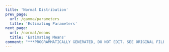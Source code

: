```yaml
---
title: 'Normal Distribution'
prev_page:
  url: /gamma/parameters
  title: 'Estimating Parameters'
next_page:
  url: /normal/means
  title: 'Estimating Means'
comment: "***PROGRAMMATICALLY GENERATED, DO NOT EDIT. SEE ORIGINAL FILES IN /content***"
---
```

